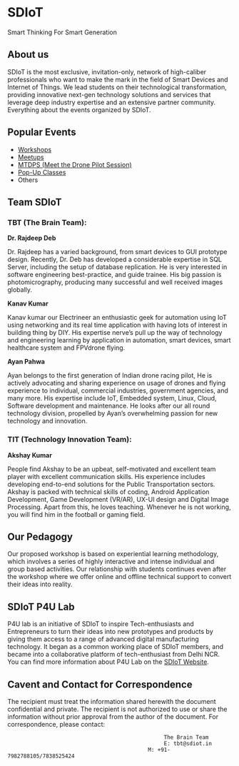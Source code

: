 # SDIoT 
Smart Thinking For Smart Generation

## About us
SDIoT is the most exclusive, invitation-only, network of high-caliber professionals who want to make the mark
in the field of Smart Devices and Internet of Things. We lead students on their technological
transformation, providing innovative next-gen technology solutions and services that leverage deep
industry expertise and an extensive partner community. Everything about the events organized by SDIoT. 

## Popular Events
+ [Workshops](/Workshops)
+ [Meetups](/Meetups)
+ [MTDPS (Meet the Drone Pilot Session)](MTDPS)
+ [Pop-Up Classes](Pop-up)
+ Others

## Team SDIoT 
### TBT (The Brain Team):
**Dr. Rajdeep Deb**

Dr. Rajdeep has a varied background, from smart devices to GUI prototype design. Recently, Dr. Deb has developed a considerable expertise in SQL Server, including the setup of database replication. He is very interested in software engineering best-practice, and guide trainee. His big passion is photomicrography, producing many successful and well received images globally.

**Kanav Kumar**

Kanav kumar our Electrineer an enthusiastic geek for automation using IoT using networking and its real time application with having lots of interest in building thing by DIY. His expertise nerve’s pull up the way of technology and engineering learning by application in automation, smart devices, smart healthcare system and FPVdrone flying.

**Ayan Pahwa**

Ayan belongs to the first generation of Indian drone racing pilot, He is actively advocating and sharing experience on usage of drones and flying experience to individual, commercial industries, government agencies, and many more. His expertise include IoT, Embedded system, Linux, Cloud, Software development and maintenance. He looks after our all round technology division, propelled by Ayan’s overwhelming passion for new technology and innovation.

### TIT (Technology Innovation Team):
**Akshay Kumar**

People find Akshay to be an upbeat, self-motivated and excellent team player with excellent communication skills. His experience includes developing end-to-end solutions for the Public Transportation sectors. Akshay is packed with technical skills of coding, Android Application Development, Game Development (VR/AR), UX-UI design and Digital Image Processing. Apart from this, he loves teaching. Whenever he is not working, you will find him in the football or gaming field.

## Our Pedagogy
Our proposed workshop is based on experiential learning methodology, which involves a series of highly interactive and intense individual and group based activities. Our relationship with students continues even after the workshop where we offer online and offline technical support to convert their ideas into reality.

## SDIoT P4U Lab
P4U lab is an initiative of SDIoT to inspire Tech-enthusiasts and Entrepreneurs to turn their ideas into new prototypes and products by giving them access to a range of advanced digital manufacturing technology. It began as a common working place of SDIoT members, and became into a collaborative platform of tech-enthusiast from Delhi NCR. You can find more information about P4U Lab on the [SDIoT Website](http://sdiot.in/).


## Cavent and Contact for Correspondence
The recipient must treat the information shared herewith the document confidential and private. The recipient is not authorized to use or share the information without prior approval from the author of the document. For correspondence, please contact:

                                                     The Brain Team
                                                     E: tbt@sdiot.in
                                                M: +91-7982788105/7838525424

